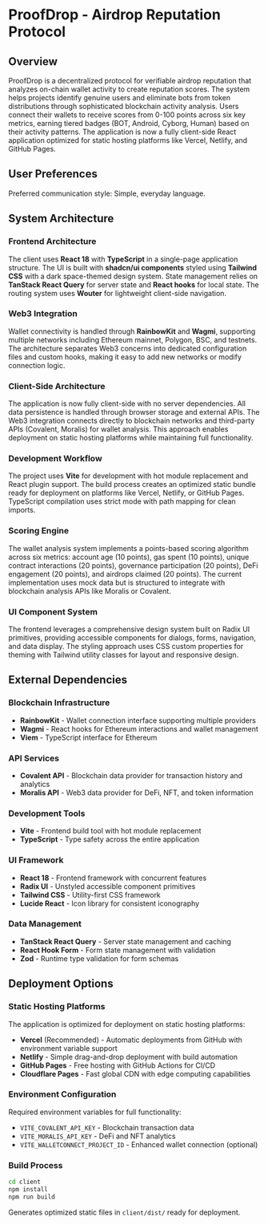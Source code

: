 # ProofDrop - Airdrop Reputation Protocol

## Overview

ProofDrop is a decentralized protocol for verifiable airdrop reputation that analyzes on-chain wallet activity to create reputation scores. The system helps projects identify genuine users and eliminate bots from token distributions through sophisticated blockchain activity analysis. Users connect their wallets to receive scores from 0-100 points across six key metrics, earning tiered badges (BOT, Android, Cyborg, Human) based on their activity patterns. The application is now a fully client-side React application optimized for static hosting platforms like Vercel, Netlify, and GitHub Pages.

## User Preferences

Preferred communication style: Simple, everyday language.

## System Architecture

### Frontend Architecture
The client uses **React 18** with **TypeScript** in a single-page application structure. The UI is built with **shadcn/ui components** styled using **Tailwind CSS** with a dark space-themed design system. State management relies on **TanStack React Query** for server state and **React hooks** for local state. The routing system uses **Wouter** for lightweight client-side navigation.

### Web3 Integration
Wallet connectivity is handled through **RainbowKit** and **Wagmi**, supporting multiple networks including Ethereum mainnet, Polygon, BSC, and testnets. The architecture separates Web3 concerns into dedicated configuration files and custom hooks, making it easy to add new networks or modify connection logic.

### Client-Side Architecture
The application is now fully client-side with no server dependencies. All data persistence is handled through browser storage and external APIs. The Web3 integration connects directly to blockchain networks and third-party APIs (Covalent, Moralis) for wallet analysis. This approach enables deployment on static hosting platforms while maintaining full functionality.

### Development Workflow
The project uses **Vite** for development with hot module replacement and React plugin support. The build process creates an optimized static bundle ready for deployment on platforms like Vercel, Netlify, or GitHub Pages. TypeScript compilation uses strict mode with path mapping for clean imports.

### Scoring Engine
The wallet analysis system implements a points-based scoring algorithm across six metrics: account age (10 points), gas spent (10 points), unique contract interactions (20 points), governance participation (20 points), DeFi engagement (20 points), and airdrops claimed (20 points). The current implementation uses mock data but is structured to integrate with blockchain analysis APIs like Moralis or Covalent.

### UI Component System
The frontend leverages a comprehensive design system built on Radix UI primitives, providing accessible components for dialogs, forms, navigation, and data display. The styling approach uses CSS custom properties for theming with Tailwind utility classes for layout and responsive design.

## External Dependencies

### Blockchain Infrastructure
- **RainbowKit** - Wallet connection interface supporting multiple providers
- **Wagmi** - React hooks for Ethereum interactions and wallet management
- **Viem** - TypeScript interface for Ethereum

### API Services
- **Covalent API** - Blockchain data provider for transaction history and analytics
- **Moralis API** - Web3 data provider for DeFi, NFT, and token information

### Development Tools
- **Vite** - Frontend build tool with hot module replacement
- **TypeScript** - Type safety across the entire application

### UI Framework
- **React 18** - Frontend framework with concurrent features
- **Radix UI** - Unstyled accessible component primitives
- **Tailwind CSS** - Utility-first CSS framework
- **Lucide React** - Icon library for consistent iconography

### Data Management
- **TanStack React Query** - Server state management and caching
- **React Hook Form** - Form state management with validation
- **Zod** - Runtime type validation for form schemas

## Deployment Options

### Static Hosting Platforms
The application is optimized for deployment on static hosting platforms:

- **Vercel** (Recommended) - Automatic deployments from GitHub with environment variable support
- **Netlify** - Simple drag-and-drop deployment with build automation
- **GitHub Pages** - Free hosting with GitHub Actions for CI/CD
- **Cloudflare Pages** - Fast global CDN with edge computing capabilities

### Environment Configuration
Required environment variables for full functionality:
- `VITE_COVALENT_API_KEY` - Blockchain transaction data
- `VITE_MORALIS_API_KEY` - DeFi and NFT analytics
- `VITE_WALLETCONNECT_PROJECT_ID` - Enhanced wallet connection (optional)

### Build Process
```bash
cd client
npm install
npm run build
```
Generates optimized static files in `client/dist/` ready for deployment.